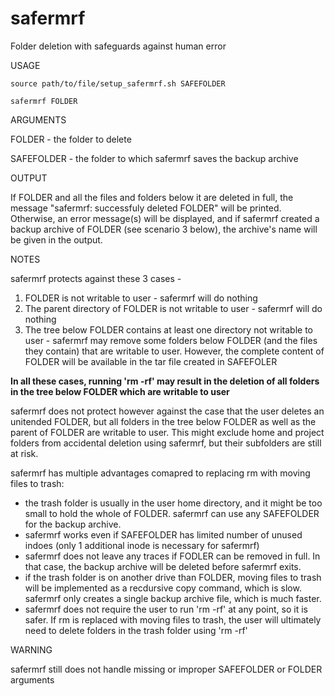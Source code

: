 # safermrf
Folder deletion with safeguards against human error

USAGE

``source path/to/file/setup_safermrf.sh SAFEFOLDER``

``safermrf FOLDER``

ARGUMENTS

FOLDER - the folder to delete

SAFEFOLDER - the folder to which safermrf saves the backup archive

OUTPUT

If FOLDER and all the files and folders below it are deleted in full, the message "safermrf: successfuly deleted FOLDER" will be printed.
Otherwise, an error message(s) will be displayed, and if safermrf created a backup archive of FOLDER (see scenario 3 below), the archive's name will be given in the output.

NOTES

safermrf protects against these 3 cases -
1) FOLDER is not writable to user - safermrf will do nothing
2) The parent directory of FOLDER is not writable to user - safermrf will do nothing
3) The tree below FOLDER contains at least one directory not writable to user - safermrf may remove some folders below FOLDER (and the files they contain) that are writable to user. However, the complete content of FOLDER will be available in the tar file created in SAFEFOLER
  
**In all these cases, running 'rm -rf' may result in the deletion of all folders in the tree below FOLDER which are writable to user**

safermrf does not protect however against the case that the user deletes an unitended FOLDER, but all folders in the tree below FOLDER as well as the parent of FOLDER are writable to user. This might exclude home and project folders from accidental deletion using safermrf, but their subfolders are still at risk.

safermrf has multiple advantages comapred to replacing rm with moving files to trash:

- the trash folder is usually in the user home directory, and it might be too small to hold the whole of FOLDER. safermrf can use any SAFEFOLDER for the backup archive.
- safermrf works even if SAFEFOLDER has limited number of unused indoes (only 1 additional inode is necessary for safermrf)
- safermrf does not leave any traces if FODLER can be removed in full. In that case, the backup archive will be deleted before safermrf exits.
- if the trash folder is on another drive than FOLDER, moving files to trash will be implemented as a recdursive copy command, which is slow. safermrf only creates a single backup archive file, which is much faster.
- safermrf does not require the user to run 'rm -rf' at any point, so it is safer. If rm is replaced with moving files to trash, the user will ultimately need to delete folders in the trash folder using 'rm -rf'

WARNING

safermrf still does not handle missing or improper SAFEFOLDER or FOLDER arguments
